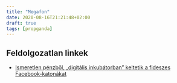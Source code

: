 ```yaml
---
title: "Megafon"
date: 2020-08-16T21:21:48+02:00
draft: true
tags: [propganda]
---
```


## Feldolgozatlan linkek

- [Ismeretlen pénzből, „digitális inkubátorban” keltetik a fideszes Facebook-katonákat](https://alfahir.hu/2020/08/06/megafon_kozpont_kovacs_istvan_szantho_miklos_alapjogokert_kozpont_polgari)
